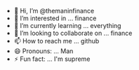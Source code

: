 - 👋 Hi, I’m @themaninfinance
- 👀 I’m interested in ... finance
- 🌱 I’m currently learning ... everything
- 💞️ I’m looking to collaborate on ... finance
- 📫 How to reach me ... github
- 😄 Pronouns: ... Man
- ⚡ Fun fact: ... I'm supreme

<!---
themaninfinance/themaninfinance is a ✨ special ✨ repository because its `README.md` (this file) appears on your GitHub profile.
You can click the Preview link to take a look at your changes.
--->
